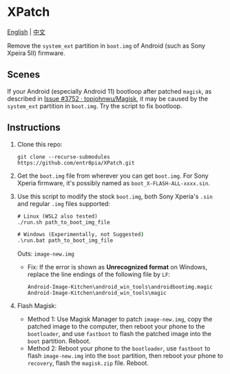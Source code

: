 # XPatch

[English](https://github.com/entr0pia/XPatch#readme) | [中文](https://github.com/entr0pia/XPatch/blob/master/readme_zh.md)

Remove the ```system_ext``` partition in ```boot.img``` of Android (such as Sony Xpeira 5II) firmware.

## Scenes
If your Android (especially Android 11) bootloop after patched ```magisk```, as described in [Issue #3752 · topjohnwu/Magisk](https://github.com/topjohnwu/Magisk/issues/3752), it may be caused by the ```system_ext``` partition in ```boot.img```. Try the script to fix bootloop.

## Instructions
1. Clone this repo:
    ```shell
    git clone --recurse-submodules https://github.com/entr0pia/XPatch.git
    ```

2. Get the ```boot.img``` file from wherever you can get ```boot.img```. For Sony Xperia firmware, it's possibly named as ```boot_X-FLASH-ALL-xxxx.sin```.

3. Use this script to modify the stock ```boot.img```, both Sony Xperia's ```.sin``` and regular ```.img``` files supported:
    ```
    # Linux (WSL2 also tested)
    ./run.sh path_to_boot_img_file
    ```
    ```bat
    # Windows (Experimentally, not Suggested)
    .\run.bat path_to_boot_img_file
    ```
    Outs: ```image-new.img```
    - Fix: If the error is shown as **Unrecognized format** on Windows, replace the line endings of the following file by ```LF```:
        ```
        Android-Image-Kitchen\android_win_tools\androidbootimg.magic
        Android-Image-Kitchen\android_win_tools\magic
        ```

4. Flash Magisk:
    - Method 1: Use Magisk Manager to patch ```image-new.img```, copy the patched image to the computer, then reboot your phone to the ```bootloader```, and use ```fastboot``` to flash the patched image into the ```boot``` partition. Reboot.
    - Method 2: Reboot your phone to the ```bootloader```, use ```fastboot``` to flash ```image-new.img``` into the ```boot``` partition, then reboot your phone to ```recovery```, flash the ```magisk.zip``` file. Reboot.
